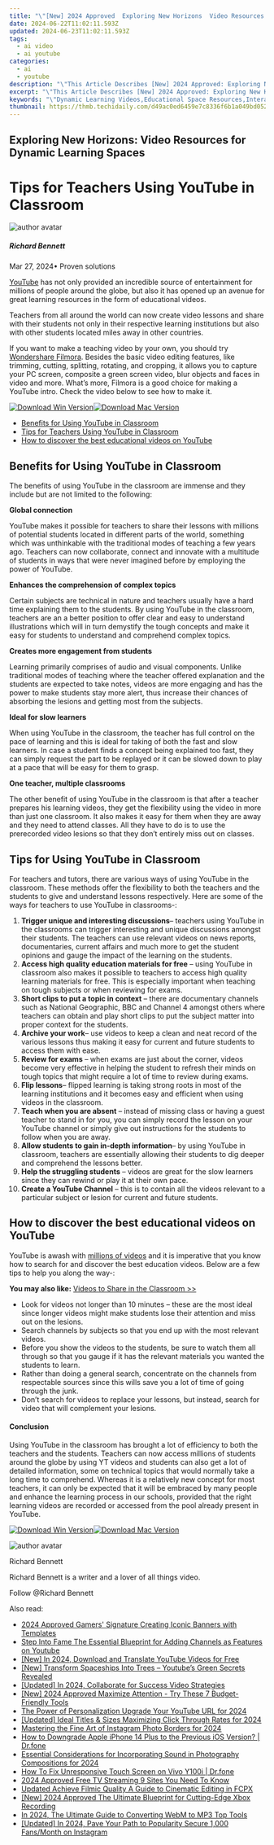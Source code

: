 ```yaml
---
title: "\"[New] 2024 Approved  Exploring New Horizons  Video Resources for Dynamic Learning Spaces\""
date: 2024-06-22T11:02:11.593Z
updated: 2024-06-23T11:02:11.593Z
tags:
  - ai video
  - ai youtube
categories:
  - ai
  - youtube
description: "\"This Article Describes [New] 2024 Approved: Exploring New Horizons: Video Resources for Dynamic Learning Spaces\""
excerpt: "\"This Article Describes [New] 2024 Approved: Exploring New Horizons: Video Resources for Dynamic Learning Spaces\""
keywords: "\"Dynamic Learning Videos,Educational Space Resources,Interactive Learning Tools,Innovative Education Media,Tech-Driven Classrooms,Engaging Educational Content,Future Learning Platforms\""
thumbnail: https://thmb.techidaily.com/d49ac0ed6459e7c8336f6b1a049bd052597f67371de84c07fa11e25ea749aee6.jpg
---
```


## Exploring New Horizons: Video Resources for Dynamic Learning Spaces

# Tips for Teachers Using YouTube in Classroom

![author avatar](https://images.wondershare.com/filmora/article-images/richard-bennett.jpg)

##### Richard Bennett

 Mar 27, 2024• Proven solutions

[YouTube](https://tools.techidaily.com/wondershare/filmora/download/) has not only provided an incredible source of entertainment for millions of people around the globe, but also it has opened up an avenue for great learning resources in the form of educational videos.

 Teachers from all around the world can now create video lessons and share with their students not only in their respective learning institutions but also with other students located miles away in other countries.

 If you want to make a teaching video by your own, you should try [Wondershare Filmora](https://tools.techidaily.com/wondershare/filmora/download/). Besides the basic video editing features, like trimming, cutting, splitting, rotating, and cropping, it allows you to capture your PC screen, composite a green screen video, blur objects and faces in video and more. What’s more, Filmora is a good choice for making a YouTube intro. Check the video below to see how to make it.

[![Download Win Version](https://images.wondershare.com/filmora/guide/download-btn-win.jpg)](https://tools.techidaily.com/wondershare/filmora/download/)[![Download Mac Version](https://images.wondershare.com/filmora/guide/download-btn-mac.jpg)](https://tools.techidaily.com/wondershare/filmora/download/)

* [Benefits for Using YouTube in Classroom](#part1)
* [Tips for Teachers Using YouTube in Classroom](#part2)
* [How to discover the best educational videos on YouTube](#part3)

## Benefits for Using YouTube in Classroom

 The benefits of using YouTube in the classroom are immense and they include but are not limited to the following:

**Global connection**

 YouTube makes it possible for teachers to share their lessons with millions of potential students located in different parts of the world, something which was unthinkable with the traditional modes of teaching a few years ago. Teachers can now collaborate, connect and innovate with a multitude of students in ways that were never imagined before by employing the power of YouTube.

**Enhances the comprehension of complex topics**

 Certain subjects are technical in nature and teachers usually have a hard time explaining them to the students. By using YouTube in the classroom, teachers are an a better position to offer clear and easy to understand illustrations which will in turn demystify the tough concepts and make it easy for students to understand and comprehend complex topics.

**Creates more engagement from students**

 Learning primarily comprises of audio and visual components. Unlike traditional modes of teaching where the teacher offered explanation and the students are expected to take notes, videos are more engaging and has the power to make students stay more alert, thus increase their chances of absorbing the lesions and getting most from the subjects.

**Ideal for slow learners**

 When using YouTube in the classroom, the teacher has full control on the pace of learning and this is ideal for taking of both the fast and slow learners. In case a student finds a concept being explained too fast, they can simply request the part to be replayed or it can be slowed down to play at a pace that will be easy for them to grasp.

**One teacher, multiple classrooms**

 The other benefit of using YouTube in the classroom is that after a teacher prepares his learning videos, they get the flexibility using the video in more than just one classroom. It also makes it easy for them when they are away and they need to attend classes. All they have to do is to use the prerecorded video lesions so that they don’t entirely miss out on classes.

## Tips for Using YouTube in Classroom

 For teachers and tutors, there are various ways of using YouTube in the classroom. These methods offer the flexibility to both the teachers and the students to give and understand lessons respectively. Here are some of the ways for teachers to use YouTube in classrooms-:

1. **Trigger unique and interesting discussions**– teachers using YouTube in the classrooms can trigger interesting and unique discussions amongst their students. The teachers can use relevant videos on news reports, documentaries, current affairs and much more to get the student opinions and gauge the impact of the learning on the students.
2. **Access high quality education materials for free** – using YouTube in classroom also makes it possible to teachers to access high quality learning materials for free. This is especially important when teaching on tough subjects or when reviewing for exams.
3. **Short clips to put a topic in context** – there are documentary channels such as National Geographic, BBC and Channel 4 amongst others where teachers can obtain and play short clips to put the subject matter into proper context for the students.
4. **Archive your work**– use videos to keep a clean and neat record of the various lessons thus making it easy for current and future students to access them with ease.
5. **Review for exams** – when exams are just about the corner, videos become very effective in helping the student to refresh their minds on tough topics that might require a lot of time to review during exams.
6. **Flip lessons**– flipped learning is taking strong roots in most of the learning institutions and it becomes easy and efficient when using videos in the classroom.
7. **Teach when you are absent** – instead of missing class or having a guest teacher to stand in for you, you can simply record the lesson on your YouTube channel or simply give out instructions for the students to follow when you are away.
8. **Allow students to gain in-depth information**– by using YouTube in classroom, teachers are essentially allowing their students to dig deeper and comprehend the lessons better.
9. **Help the struggling students** – videos are great for the slow learners since they can rewind or play it at their own pace.
10. **Create a YouTube Channel** – this is to contain all the videos relevant to a particular subject or lesion for current and future students.

## How to discover the best educational videos on YouTube

 YouTube is awash with [millions of videos](https://tools.techidaily.com/wondershare/filmora/download/) and it is imperative that you know how to search for and discover the best education videos. Below are a few tips to help you along the way-:

**You may also like:** [Videos to Share in the Classroom >>](https://tools.techidaily.com/wondershare/filmora/download/)

* Look for videos not longer than 10 minutes – these are the most ideal since longer videos might make students lose their attention and miss out on the lesions.
* Search channels by subjects so that you end up with the most relevant videos.
* Before you show the videos to the students, be sure to watch them all through so that you gauge if it has the relevant materials you wanted the students to learn.
* Rather than doing a general search, concentrate on the channels from respectable sources since this wills save you a lot of time of going through the junk.
* Don’t search for videos to replace your lessons, but instead, search for video that will complement your lesions.

#### Conclusion

 Using YouTube in the classroom has brought a lot of efficiency to both the teachers and the students. Teachers can now access millions of students around the globe by using YT videos and students can also get a lot of detailed information, some on technical topics that would normally take a long time to comprehend. Whereas it is a relatively new concept for most teachers, it can only be expected that it will be embraced by many people and enhance the learning process in our schools, provided that the right learning videos are recorded or accessed from the pool already present in YouTube.

[![Download Win Version](https://images.wondershare.com/filmora/guide/download-btn-win.jpg)](https://tools.techidaily.com/wondershare/filmora/download/)[![Download Mac Version](https://images.wondershare.com/filmora/guide/download-btn-mac.jpg)](https://tools.techidaily.com/wondershare/filmora/download/)

![author avatar](https://images.wondershare.com/filmora/article-images/richard-bennett.jpg)

Richard Bennett

Richard Bennett is a writer and a lover of all things video.

Follow @Richard Bennett


<ins class="adsbygoogle"
     style="display:block"
     data-ad-format="autorelaxed"
     data-ad-client="ca-pub-7571918770474297"
     data-ad-slot="1223367746"></ins>



<ins class="adsbygoogle"
     style="display:block"
     data-ad-client="ca-pub-7571918770474297"
     data-ad-slot="8358498916"
     data-ad-format="auto"
     data-full-width-responsive="true"></ins>

<span class="atpl-alsoreadstyle">Also read:</span>
<div><ul>
<li><a href="https://youtube-zero.techidaily.com/approved-gamers-signature-creating-iconic-banners-with-templates/"><u>2024 Approved  Gamers' Signature  Creating Iconic Banners with Templates</u></a></li>
<li><a href="https://youtube-zero.techidaily.com/into-fame-the-essential-blueprint-for-adding-channels-as-features-on-youtube/"><u>Step Into Fame  The Essential Blueprint for Adding Channels as Features on Youtube</u></a></li>
<li><a href="https://youtube-zero.techidaily.com/n-2024-download-and-translate-youtube-videos-for-free/"><u>[New] In 2024, Download and Translate YouTube Videos for Free</u></a></li>
<li><a href="https://youtube-zero.techidaily.com/ransform-spaceships-into-trees-youtubes-green-secrets-revealed/"><u>[New] Transform Spaceships Into Trees – Youtube’s Green Secrets Revealed</u></a></li>
<li><a href="https://youtube-zero.techidaily.com/ed-in-2024-collaborate-for-success-video-strategies/"><u>[Updated] In 2024, Collaborate for Success  Video Strategies</u></a></li>
<li><a href="https://youtube-zero.techidaily.com/024-approved-maximize-attention-try-these-7-budget-friendly-tools/"><u>[New] 2024 Approved  Maximize Attention - Try These 7 Budget-Friendly Tools</u></a></li>
<li><a href="https://youtube-zero.techidaily.com/ower-of-personalization-upgrade-your-youtube-url-for-2024/"><u>The Power of Personalization  Upgrade Your YouTube URL for 2024</u></a></li>
<li><a href="https://youtube-zero.techidaily.com/ed-ideal-titles-and-sizes-maximizing-click-through-rates-for-2024/"><u>[Updated] Ideal Titles & Sizes  Maximizing Click Through Rates for 2024</u></a></li>
<li><a href="https://instagram-video-recordings.techidaily.com/mastering-the-fine-art-of-instagram-photo-borders-for-2024/"><u>Mastering the Fine Art of Instagram Photo Borders for 2024</u></a></li>
<li><a href="https://techidaily.com/how-to-downgrade-apple-iphone-14-plus-to-the-previous-ios-version-drfone-by-drfone-ios-system-repair-ios-system-repair/"><u>How to Downgrade Apple iPhone 14 Plus to the Previous iOS Version? | Dr.fone</u></a></li>
<li><a href="https://sound-optimizing.techidaily.com/essential-considerations-for-incorporating-sound-in-photography-compositions-for-2024/"><u>Essential Considerations for Incorporating Sound in Photography Compositions for 2024</u></a></li>
<li><a href="https://fix-guide.techidaily.com/how-to-fix-unresponsive-touch-screen-on-vivo-y100i-drfone-by-drfone-fix-android-problems-fix-android-problems/"><u>How To Fix Unresponsive Touch Screen on Vivo Y100i | Dr.fone</u></a></li>
<li><a href="https://ai-live-streaming.techidaily.com/2024-approved-free-tv-streaming-9-sites-you-need-to-know/"><u>2024 Approved Free TV Streaming 9 Sites You Need To Know</u></a></li>
<li><a href="https://ai-driven-video-production.techidaily.com/updated-achieve-filmic-quality-a-guide-to-cinematic-editing-in-fcpx/"><u>Updated Achieve Filmic Quality A Guide to Cinematic Editing in FCPX</u></a></li>
<li><a href="https://video-capture.techidaily.com/new-2024-approved-the-ultimate-blueprint-for-cutting-edge-xbox-recording/"><u>[New] 2024 Approved  The Ultimate Blueprint for Cutting-Edge Xbox Recording</u></a></li>
<li><a href="https://smart-video-creator.techidaily.com/in-2024-the-ultimate-guide-to-converting-webm-to-mp3-top-tools/"><u>In 2024, The Ultimate Guide to Converting WebM to MP3 Top Tools</u></a></li>
<li><a href="https://instagram-video-files.techidaily.com/updated-in-2024-pave-your-path-to-popularity-secure-1000-fansmonth-on-instagram/"><u>[Updated] In 2024, Pave Your Path to Popularity  Secure 1,000 Fans/Month on Instagram</u></a></li>
</ul></div>
